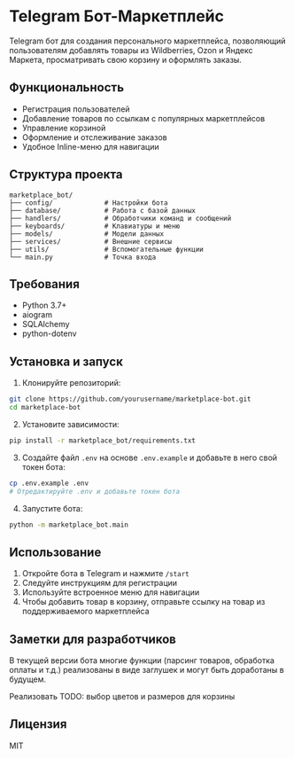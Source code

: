 # Telegram Бот-Маркетплейс

Telegram бот для создания персонального маркетплейса, позволяющий пользователям добавлять товары из Wildberries, Ozon и Яндекс Маркета, просматривать свою корзину и оформлять заказы.

## Функциональность

- Регистрация пользователей
- Добавление товаров по ссылкам с популярных маркетплейсов
- Управление корзиной
- Оформление и отслеживание заказов
- Удобное Inline-меню для навигации

## Структура проекта

```
marketplace_bot/
├── config/             # Настройки бота
├── database/           # Работа с базой данных
├── handlers/           # Обработчики команд и сообщений
├── keyboards/          # Клавиатуры и меню
├── models/             # Модели данных
├── services/           # Внешние сервисы
├── utils/              # Вспомогательные функции
└── main.py             # Точка входа
```

## Требования

- Python 3.7+
- aiogram
- SQLAlchemy
- python-dotenv

## Установка и запуск

1. Клонируйте репозиторий:

```bash
git clone https://github.com/yourusername/marketplace-bot.git
cd marketplace-bot
```

2. Установите зависимости:

```bash
pip install -r marketplace_bot/requirements.txt
```

3. Создайте файл `.env` на основе `.env.example` и добавьте в него свой токен бота:

```bash
cp .env.example .env
# Отредактируйте .env и добавьте токен бота
```

4. Запустите бота:

```bash
python -m marketplace_bot.main
```

## Использование

1. Откройте бота в Telegram и нажмите `/start`
2. Следуйте инструкциям для регистрации
3. Используйте встроенное меню для навигации
4. Чтобы добавить товар в корзину, отправьте ссылку на товар из поддерживаемого маркетплейса

## Заметки для разработчиков

В текущей версии бота многие функции (парсинг товаров, обработка оплаты и т.д.) реализованы в виде заглушек и могут быть доработаны в будущем.

Реализовать TODO: выбор цветов и размеров для корзины

## Лицензия

MIT 